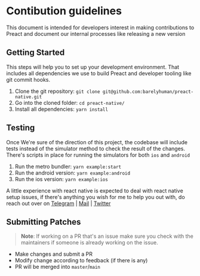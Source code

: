 # Contibution guidelines

This document is intended for developers interest in making contributions to Preact and document our internal processes like releasing a new version

## Getting Started

This steps will help you to set up your development environment. That includes all dependencies we use to build Preact and developer tooling like git commit hooks.

1. Clone the git repository: `git clone git@github.com:barelyhuman/preact-native.git`
2. Go into the cloned folder: `cd preact-native/`
3. Install all dependencies: `yarn install`

## Testing 

Once We're sure of the direction of this project, the codebase will include tests instead of the simulator method to check the result of the changes.
There's scripts in place for running the simulators for both `ios` and `android` 

1. Run the metro bundler: `yarn example:start`
2. Run the android version: `yarn example:android`
3. Run the ios version: `yarn example:ios`

A little experience with react native is expected to deal with react native setup issues, if there's anything you wish for me to help you out with, do reach out over on [Telegram](http://barelyreaper.t.me) | [Mail](mailto:ahoy@barelyhuman.dev) | [Twitter](https://twitter.com/barelyreaper)

## Submitting Patches

> **Note**: If working on a PR that's an issue make sure you check with the maintainers if someone is already working on the issue.

- Make changes and submit a PR
- Modify change according to feedback (if there is any)
- PR will be merged into `master`/`main`

